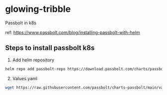 # glowing-tribble
Passbolt in k8s


ref: https://www.passbolt.com/blog/installing-passbolt-with-helm
## Steps to install passbolt k8s

1. Add helm repository
```bash
helm repo add passbolt-repo https://download.passbolt.com/charts/passbolt
```
2. Values.yaml
```bash
wget https://raw.githubusercontent.com/passbolt/charts-passbolt/main/values.yaml
```
